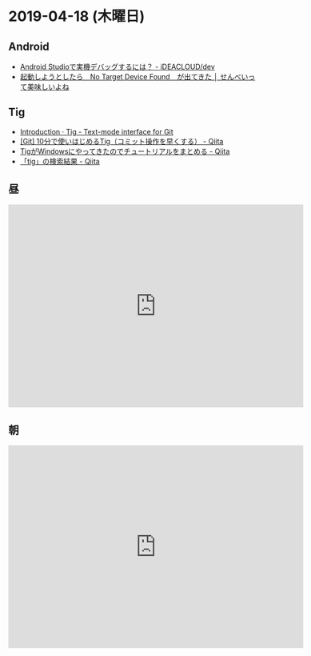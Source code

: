 # 2019-04-18 (木曜日)

## Android

- [Android Studioで実機デバッグするには？ - iDEACLOUD/dev](https://ideacloud.co.jp/dev/android_developer_option.html)
- [起動しようとしたら　No Target Device Found　が出てきた │ せんべいって美味しいよね](http://clc.gonna.jp/2017/05/%E8%B5%B7%E5%8B%95%E3%81%97%E3%82%88%E3%81%86%E3%81%A8%E3%81%97%E3%81%9F%E3%82%89%E3%80%80no-target-device-found%E3%80%80%E3%81%8C%E5%87%BA%E3%81%A6%E3%81%8D%E3%81%9F/)



## Tig

- [Introduction · Tig - Text-mode interface for Git](https://jonas.github.io/tig/)
- [[Git] 10分で使いはじめるTig（コミット操作を早くする） - Qiita](https://qiita.com/YusukeHosonuma/items/d81397ab70a8c26a2902)
- [TigがWindowsにやってきたのでチュートリアルをまとめる - Qiita](https://qiita.com/y-tsutsu/items/98fc75b8814c99619cf4)
- [「tig」の検索結果 - Qiita](https://qiita.com/search?q=tig)

## 昼

<iframe height='405' width='590' frameborder='0' allowtransparency='true' scrolling='no' src='https://www.strava.com/activities/2298508485/embed/2c293d16b79836745c7ff9a2f1222f6ea991d001'></iframe>

## 朝

<iframe height='405' width='590' frameborder='0' allowtransparency='true' scrolling='no' src='https://www.strava.com/activities/2298055937/embed/a31701137c4841a4fb47caaf04ab2c9591e209e9'></iframe>
